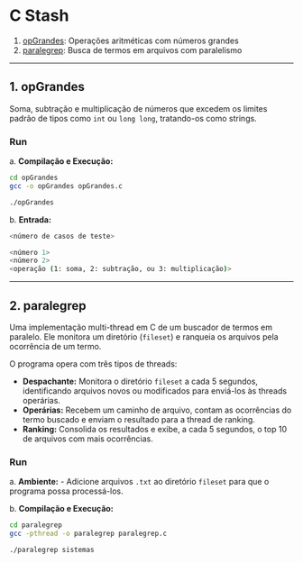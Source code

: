 # C Stash

1. [opGrandes](#1-opgrandes): Operações aritméticas com números grandes
2. [paralegrep](#2-paralegrep): Busca de termos em arquivos com paralelismo

---

## 1. opGrandes

Soma, subtração e multiplicação de números que excedem os limites padrão de tipos como `int` ou `long long`, tratando-os como strings.

### Run

a. **Compilação e Execução:**

```bash
cd opGrandes
gcc -o opGrandes opGrandes.c

./opGrandes
```

b. **Entrada:**

```bash
<número de casos de teste>

<número 1>
<número 2>
<operação (1: soma, 2: subtração, ou 3: multiplicação)>
```

---

## 2. paralegrep

Uma implementação multi-thread em C de um buscador de termos em paralelo. Ele monitora um diretório (`fileset`) e ranqueia os arquivos pela ocorrência de um termo.

O programa opera com três tipos de threads:

* **Despachante:** Monitora o diretório `fileset` a cada 5 segundos, identificando arquivos novos ou modificados para enviá-los às threads operárias.
* **Operárias:** Recebem um caminho de arquivo, contam as ocorrências do termo buscado e enviam o resultado para a thread de ranking.
* **Ranking:** Consolida os resultados e exibe, a cada 5 segundos, o top 10 de arquivos com mais ocorrências.

### Run

a.  **Ambiente:**
    - Adicione arquivos `.txt` ao diretório `fileset` para que o programa possa processá-los.

b.  **Compilação e Execução:**

```bash
cd paralegrep
gcc -pthread -o paralegrep paralegrep.c

./paralegrep sistemas
```
